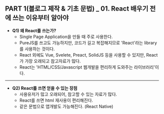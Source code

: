 ## PART 1(블로그 제작 & 기초 문법) _ 01. React 배우기 전에 쓰는 이유부터 알아야

- **Q1) 왜 React를 쓰는가?**
  - Single Page Application을 만들 때 주로 사용한다.
  - PureJS를 쓰고도 가능하지만, 코드가 길고 복잡해지므로 'React'라는 library를 사용하는 것이다.
  - React 외에도 Vue, Svelete, Preact, SolidJS 등을 사용할 수 있지만, React가 가장 오래되고 참고자료가 많다.
  - React는 'HTML/CSS/Javascript 웹개발을 편리하게 도와주는 라이브러리'이다.
------- 
- **Q2) React를 쓰면 얻을 수 있는 장점**
  - 사용유저가 많고 오래되어, 참고할 수 있는 자료가 많다.
  - React를 쓰면 html 재사용이 편리해진다.
  - 같은 문법으로 앱개발도 가능해진다. (React Native)
